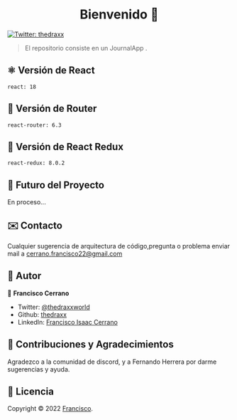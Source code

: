 <h1 align="center">Bienvenido 👋</h1>
<p>
  <a href="https://twitter.com/ThedraxxWorld" target="_blank">
    <img alt="Twitter: thedraxx" src="https://img.shields.io/twitter/follow/ThedraxxWorld.svg?style=social" />
  </a>
</p>

> El repositorio consiste en un JournalApp .</br>

## ⚛️ Versión de React

```
react: 18
```

## 🤍 Versión de Router

```
react-router: 6.3
```

## 🤍 Versión de React Redux

```
react-redux: 8.0.2
```

## 🔮 Futuro del Proyecto

En proceso...

## ✉️ Contacto

Cualquier sugerencia de arquitectura de código,pregunta o problema enviar mail a cerrano.francisco22@gmail.com

## 🤔 Autor

👤 **Francisco Cerrano**

- Twitter: [@thedraxxworld](https://twitter.com/ThedraxxWorld)
- Github: [thedraxx](https://github.com/thedraxx)
- LinkedIn: [Francisco Isaac Cerrano](https://www.linkedin.com/in/cerranofrancisco/)

## 🤝 Contribuciones y Agradecimientos

Agradezco a la comunidad de discord, y a Fernando Herrera  por darme sugerencias y ayuda.

## 📝 Licencia

Copyright © 2022 [Francisco](https://github.com/thedraxx).<br />
